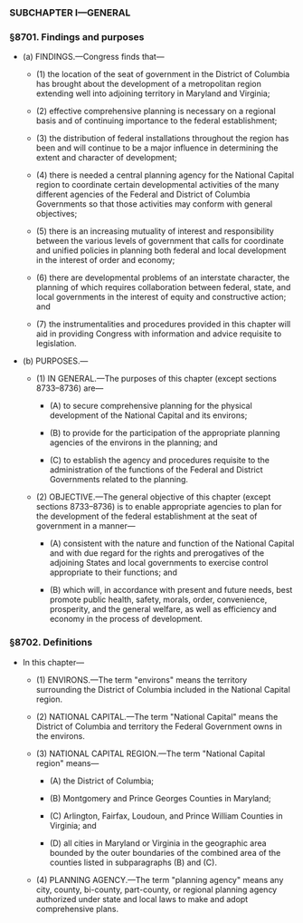 ### SUBCHAPTER I—GENERAL

### §8701. Findings and purposes
* (a) FINDINGS.—Congress finds that—

  * (1) the location of the seat of government in the District of Columbia has brought about the development of a metropolitan region extending well into adjoining territory in Maryland and Virginia;

  * (2) effective comprehensive planning is necessary on a regional basis and of continuing importance to the federal establishment;

  * (3) the distribution of federal installations throughout the region has been and will continue to be a major influence in determining the extent and character of development;

  * (4) there is needed a central planning agency for the National Capital region to coordinate certain developmental activities of the many different agencies of the Federal and District of Columbia Governments so that those activities may conform with general objectives;

  * (5) there is an increasing mutuality of interest and responsibility between the various levels of government that calls for coordinate and unified policies in planning both federal and local development in the interest of order and economy;

  * (6) there are developmental problems of an interstate character, the planning of which requires collaboration between federal, state, and local governments in the interest of equity and constructive action; and

  * (7) the instrumentalities and procedures provided in this chapter will aid in providing Congress with information and advice requisite to legislation.


* (b) PURPOSES.—

  * (1) IN GENERAL.—The purposes of this chapter (except sections 8733–8736) are—

    * (A) to secure comprehensive planning for the physical development of the National Capital and its environs;

    * (B) to provide for the participation of the appropriate planning agencies of the environs in the planning; and

    * (C) to establish the agency and procedures requisite to the administration of the functions of the Federal and District Governments related to the planning.


  * (2) OBJECTIVE.—The general objective of this chapter (except sections 8733–8736) is to enable appropriate agencies to plan for the development of the federal establishment at the seat of government in a manner—

    * (A) consistent with the nature and function of the National Capital and with due regard for the rights and prerogatives of the adjoining States and local governments to exercise control appropriate to their functions; and

    * (B) which will, in accordance with present and future needs, best promote public health, safety, morals, order, convenience, prosperity, and the general welfare, as well as efficiency and economy in the process of development.

### §8702. Definitions
* In this chapter—

  * (1) ENVIRONS.—The term "environs" means the territory surrounding the District of Columbia included in the National Capital region.

  * (2) NATIONAL CAPITAL.—The term "National Capital" means the District of Columbia and territory the Federal Government owns in the environs.

  * (3) NATIONAL CAPITAL REGION.—The term "National Capital region" means—

    * (A) the District of Columbia;

    * (B) Montgomery and Prince Georges Counties in Maryland;

    * (C) Arlington, Fairfax, Loudoun, and Prince William Counties in Virginia; and

    * (D) all cities in Maryland or Virginia in the geographic area bounded by the outer boundaries of the combined area of the counties listed in subparagraphs (B) and (C).


  * (4) PLANNING AGENCY.—The term "planning agency" means any city, county, bi-county, part-county, or regional planning agency authorized under state and local laws to make and adopt comprehensive plans.